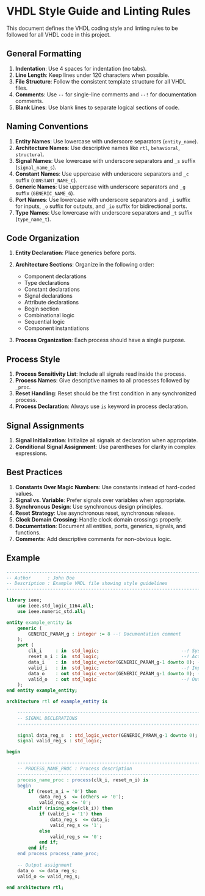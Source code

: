# VHDL Style Guide and Linting Rules

This document defines the VHDL coding style and linting rules to be followed for all VHDL code in this project.

## General Formatting

1. **Indentation**: Use 4 spaces for indentation (no tabs).
2. **Line Length**: Keep lines under 120 characters when possible.
3. **File Structure**: Follow the consistent template structure for all VHDL files.
4. **Comments**: Use `--` for single-line comments and `--!` for documentation comments.
5. **Blank Lines**: Use blank lines to separate logical sections of code.

## Naming Conventions

1. **Entity Names**: Use lowercase with underscore separators (`entity_name`).
2. **Architecture Names**: Use descriptive names like `rtl`, `behavioral`, `structural`.
3. **Signal Names**: Use lowercase with underscore separators and `_s` suffix (`signal_name_s`).
4. **Constant Names**: Use uppercase with underscore separators and `_c` suffix (`CONSTANT_NAME_C`).
5. **Generic Names**: Use uppercase with underscore separators and `_g` suffix (`GENERIC_NAME_G`).
6. **Port Names**: Use lowercase with underscore separators and `_i` suffix for inputs, `_o` suffix for outputs, and `_io` suffix for bidirectional ports.
7. **Type Names**: Use lowercase with underscore separators and `_t` suffix (`type_name_t`).

## Code Organization

1. **Entity Declaration**: Place generics before ports.
2. **Architecture Sections**: Organize in the following order:
   - Component declarations
   - Type declarations
   - Constant declarations
   - Signal declarations
   - Attribute declarations
   - Begin section
   - Combinational logic
   - Sequential logic
   - Component instantiations

3. **Process Organization**: Each process should have a single purpose.

## Process Style

1. **Process Sensitivity List**: Include all signals read inside the process.
2. **Process Names**: Give descriptive names to all processes followed by `_proc`.
3. **Reset Handling**: Reset should be the first condition in any synchronized process.
4. **Process Declaration**: Always use `is` keyword in process declaration.

## Signal Assignments

1. **Signal Initialization**: Initialize all signals at declaration when appropriate.
2. **Conditional Signal Assignment**: Use parentheses for clarity in complex expressions.

## Best Practices

1. **Constants Over Magic Numbers**: Use constants instead of hard-coded values.
2. **Signal vs. Variable**: Prefer signals over variables when appropriate.
3. **Synchronous Design**: Use synchronous design principles.
4. **Reset Strategy**: Use asynchronous reset, synchronous release.
5. **Clock Domain Crossing**: Handle clock domain crossings properly.
6. **Documentation**: Document all entities, ports, generics, signals, and functions.
7. **Comments**: Add descriptive comments for non-obvious logic.

## Example

```vhdl
---------------------------------------------------------------------------------------------------
-- Author      : John Doe
-- Description : Example VHDL file showing style guidelines
---------------------------------------------------------------------------------------------------

library ieee;
    use ieee.std_logic_1164.all;
    use ieee.numeric_std.all;

entity example_entity is
    generic (
        GENERIC_PARAM_g : integer := 8 --! Documentation comment
    );
    port (
        clk_i     : in  std_logic;                              --! System clock
        reset_n_i : in  std_logic;                              --! Active low reset
        data_i    : in  std_logic_vector(GENERIC_PARAM_g-1 downto 0); --! Input data
        valid_i   : in  std_logic;                              --! Input valid signal
        data_o    : out std_logic_vector(GENERIC_PARAM_g-1 downto 0); --! Output data
        valid_o   : out std_logic                               --! Output valid signal
    );
end entity example_entity;

architecture rtl of example_entity is

    --------------------------------------------------------------------------------------------------------------------
    -- SIGNAL DECLERATIONS
    --------------------------------------------------------------------------------------------------------------------
    
    signal data_reg_s  : std_logic_vector(GENERIC_PARAM_g-1 downto 0); --! Data register
    signal valid_reg_s : std_logic;                                     --! Valid register

begin

    --------------------------------------------------------------------------------------------------------------------
    -- PROCESS_NAME_PROC : Process description
    --------------------------------------------------------------------------------------------------------------------
    process_name_proc : process(clk_i, reset_n_i) is
    begin
        if (reset_n_i = '0') then
            data_reg_s  <= (others => '0');
            valid_reg_s <= '0';
        elsif (rising_edge(clk_i)) then
            if (valid_i = '1') then
                data_reg_s  <= data_i;
                valid_reg_s <= '1';
            else
                valid_reg_s <= '0';
            end if;
        end if;
    end process process_name_proc;
    
    -- Output assignment
    data_o  <= data_reg_s;
    valid_o <= valid_reg_s;

end architecture rtl; 